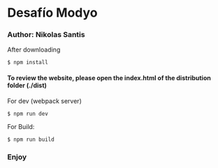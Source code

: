 # Desafío Modyo

### Author: Nikolas Santis


After downloading

`$ npm install`


#### To review the website, please open the index.html of the distribution folder (./dist)

For dev (webpack server)

`$ npm run dev`

For Build:

`$ npm run build`


### Enjoy